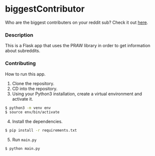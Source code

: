# biggestContributor
Who are the biggest contributers on your reddit sub? Check it out [here](
https://bigcontrib.torrtle.co/).

### Description
This is a Flask app that uses the PRAW library in order to get information about subreddits.

### Contributing
How to run this app.

1. Clone the repository.
2. CD into the repository.
3. Using your Python3 installation, create a virtual environment and activate it.
```Bash
$ python3 -m venv env
$ source env/bin/activate
```
4. Install the dependencies.
```Bash
$ pip install -r requirements.txt
```
5. Run `main.py`
```Bash
$ python main.py
```

